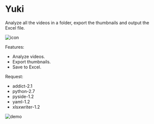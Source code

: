 Yuki
====
Analyze all the videos in a folder,
export the thumbnails and output the Excel file.

![icon](https://github.com/loonghao/Yuki/blob/master/resources/yuki.png)

Features:
- Analyze videos.
- Export thumbnails.
- Save to Excel.

Request:
- addict-2.1
- python-2.7
- pyside-1.2
- yaml-1.2
- xlsxwriter-1.2

![demo](https://user-images.githubusercontent.com/13111745/44737904-d0cc7500-ab25-11e8-8a71-dccb574b777f.gif)
